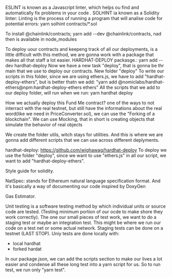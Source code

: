 ESLINT is known as a Javascript linter, which helps ou find and automatically fix problems in your code .
SOLHINT ia known as a Solidity linter: Linting is the process of running a program that will analise code for potential errors: yarn solhint contracts/\*.sol

To install @chainlink/contracts; yarn add --dev @chainlink/contracts, nad then is available in node_modules

To deploy uour contracts and keepeng track of all our deployments, is a little difficult with this method, we are gonna work with a package that makes all that staff a lot easier.
HARDHAT-DEPLOY packasge.: yarn add --dev hardhat-deploy
Now we have a new task "deploy", that is gonna be thr main that we use to deploy our contracts.
New folder "deploy"
To write our scripts in this folder, since we are using ethers.js, we have to add "hardhat-deploy-ethers", but is better thatn we add:
"yarn add @nomiclabs/hardhat-ethers@npm:hardhat-deploy-ethers ethers"
All the scripts that we add to our deploy folder, will run when we run: yarn hardhat deploy

How we actually deploy this Fund Me contract?
one of the ways to not interract with the real testnet, but still have the informations about the real word(like we need in PriceConverter.sol), we can use the "Forking of a blockchain".
We can use Mocking, that in short is creating objects that simulate the behavior of real objects

We create the folder utils, witch stays for utilities. And this is where we are gonna add different scripts that we can use across different deplyments.

hardhat-deploy: https://github.com/wighawag/hardhat-deploy
To deploy we use the folder "deploy", since we want to use "ethers.js" in all our script, we want to add "hardhat-deploy-ethers".

Style guide for solidity.

NatSpec: stands for Ethereum natural language specification format. And it's basically a way of documenting our code inspired by DoxyGen

Gas Estimator.

Unit testing is a software testing method by which individual units or source code are tested. (Testing minimum portion of our ocde to make shore they work correctly).
The one our small pieces of test work, we want to do a staging test or maybe an integration test. This might be where we run our code on a test net or some actual network.
Staging tests can be done on a testnet (LAST STOP).
Uniy tests are done locally with:

- local hardhat
- forked hardat

In our package.json, we can add the scripts section to make our lives a lot easier and condense all these long test into a yarn script for us.
So to run test, we run only "yarn test".
